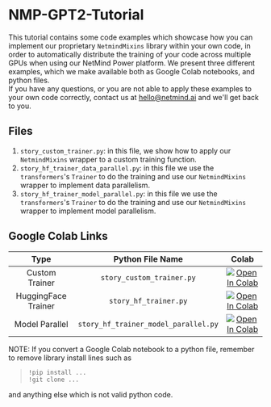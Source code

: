 # NMP-GPT2-Tutorial

This tutorial contains some code examples which showcase how you can implement our proprietary `NetmindMixins` library within your own code, in order to automatically distribute the training of your code across multiple GPUs when using our NetMind Power platform.
We present three different examples, which we make available both as Google Colab notebooks, and python files.  
If you have any questions, or you are not able to apply these examples to your own code correctly, contact us at hello@netmind.ai and we'll get back to you.

## Files

1. `story_custom_trainer.py`: in this file, we show how to apply our `NetmindMixins` wrapper to a custom training function.
2. `story_hf_trainer_data_parallel.py`:  in this file we use the `transformers`'s `Trainer` to do the training and use our `NetmindMixins` wrapper to implement data parallelism.
3. `story_hf_trainer_model_parallel.py`: in this file we use the `transformers`'s `Trainer` to do the training and use our `NetmindMixins` wrapper to implement model parallelism.

## Google Colab Links

| Type |           Python File Name           | Colab |
|:---:|:------------------------------------:|:---:|
|Custom Trainer|      `story_custom_trainer.py`       |[![Open In Colab](https://colab.research.google.com/assets/colab-badge.svg)](https://colab.research.google.com/drive/1r1WTCnvZ81du3b9WJy-1AkmFAtUOFm6J?usp=sharing) |
|HuggingFace Trainer|        `story_hf_trainer.py`         |[![Open In Colab](https://colab.research.google.com/assets/colab-badge.svg)](https://colab.research.google.com/drive/1rf-0AcbQTbrb0cIp0EKzjFIeKvxXx6hh?usp=sharing) |
|Model Parallel| `story_hf_trainer_model_parallel.py` |[![Open In Colab](https://colab.research.google.com/assets/colab-badge.svg)](https://colab.research.google.com/drive/1VZFUlzIqd7lboJ1kGbTc3zqmo0zBB5pe?usp=sharing) |\


NOTE: If you convert a Google Colab notebook to a python file, remember to remove library install lines such as

> `!pip install ...`  
> `!git clone ...`

and anything else which is not valid python code.

